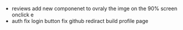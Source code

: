 
* reviews
   add new componenet to ovraly the imge on the 90% screen onclick e
* auth
fix login button 
fix github rediract
build profile page 